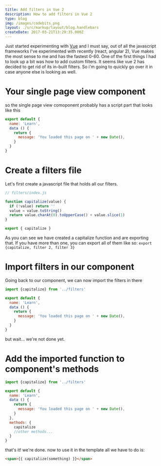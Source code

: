 ```yaml
---
title: Add filters in Vue 2
description: How to add filters in Vue 2
type: blog
img: /images/codebits.png
layout: ./src/markup/layout/blog.handlebars
createDate: 2017-03-21T13:29:35.000Z
---
```


Just started experimenting with [Vue](https://vuejs.org/) and I must say, out of all the javascript frameworks I've experimented with recently (react, angular 2), Vue makes the most sense to me and has the fastest 0-60. One of the first things I had to look up a bit was how to add custom filters. It seems like vue 2 has decided to get rid of its in-built filters. So i'm going to quickly go over it in case anyone else is looking as well. 

# Your single page view component
so the single page view comoponent probably has a script part that looks like this

```javascript
export default {
  name: 'Learn',
  data () {
    return {
      message: 'You loaded this page on ' + new Date(),
    }
  }
}
```

# Create a filters file
Let's first create a javascript file that holds all our filters. 

```javascript
// filters/index.js

function capitalize(value) {
  if (!value) return ''
  value = value.toString()
  return value.charAt(0).toUpperCase() + value.slice(1)
}

export { capitalize }
```
As you can see we have created a capitalize function and are exporting that. If you have more than one, you can export all of them like so: ` export {capitalize, filter 2, filter 3} `

# Import filters in our component
Going back to our component, we can now import the filters in there
```javascript
import {capitalize} from '../filters'

export default {
  name: 'Learn',
  data () {
    return {
      message: 'You loaded this page on ' + new Date(),
    }
  }
}
```
but wait... we're not done yet.

# Add the imported function to component's methods
```javascript
import {capitalize} from '../filters'

export default {
  name: 'Learn',
  data () {
    return {
      message: 'You loaded this page on ' + new Date(),
    }
  },
  methods: {
    capitalize
    //other methods...
  }
}
```
that's it! we're done. now to use it in the template all we have to do is: 
```html
<span>{{ capitalize(something) }}</span>
```
